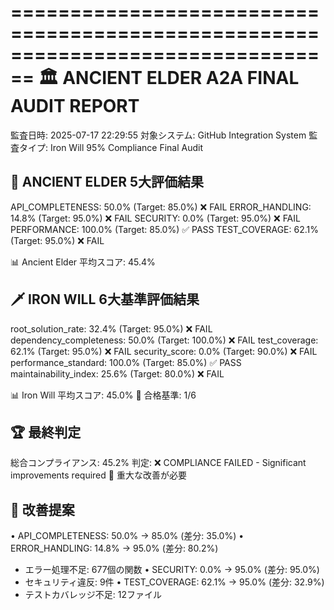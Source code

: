 ================================================================================
🏛️ ANCIENT ELDER A2A FINAL AUDIT REPORT
================================================================================
監査日時: 2025-07-17 22:29:55
対象システム: GitHub Integration System
監査タイプ: Iron Will 95% Compliance Final Audit

🌟 ANCIENT ELDER 5大評価結果
--------------------------------------------------
API_COMPLETENESS: 50.0% (Target: 85.0%) ❌ FAIL
ERROR_HANDLING: 14.8% (Target: 95.0%) ❌ FAIL
SECURITY: 0.0% (Target: 95.0%) ❌ FAIL
PERFORMANCE: 100.0% (Target: 85.0%) ✅ PASS
TEST_COVERAGE: 62.1% (Target: 95.0%) ❌ FAIL

📊 Ancient Elder 平均スコア: 45.4%

🗡️ IRON WILL 6大基準評価結果
--------------------------------------------------
root_solution_rate: 32.4% (Target: 95.0%) ❌ FAIL
dependency_completeness: 50.0% (Target: 100.0%) ❌ FAIL
test_coverage: 62.1% (Target: 95.0%) ❌ FAIL
security_score: 0.0% (Target: 90.0%) ❌ FAIL
performance_standard: 100.0% (Target: 85.0%) ✅ PASS
maintainability_index: 25.6% (Target: 80.0%) ❌ FAIL

📊 Iron Will 平均スコア: 45.0%
🎯 合格基準: 1/6

🏆 最終判定
--------------------------------------------------
総合コンプライアンス: 45.2%
判定: ❌ COMPLIANCE FAILED - Significant improvements required
🚨 重大な改善が必要

🔧 改善提案
--------------------------------------------------
• API_COMPLETENESS: 50.0% → 85.0% (差分: 35.0%)
• ERROR_HANDLING: 14.8% → 95.0% (差分: 80.2%)
  - エラー処理不足: 677個の関数
• SECURITY: 0.0% → 95.0% (差分: 95.0%)
  - セキュリティ違反: 9件
• TEST_COVERAGE: 62.1% → 95.0% (差分: 32.9%)
  - テストカバレッジ不足: 12ファイル
